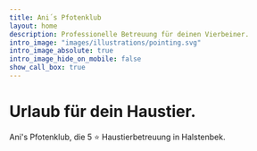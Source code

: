 ```yaml
---
title: Ani´s Pfotenklub
layout: home
description: Professionelle Betreuung für deinen Vierbeiner. 
intro_image: "images/illustrations/pointing.svg"
intro_image_absolute: true
intro_image_hide_on_mobile: false
show_call_box: true
---
```


# Urlaub für dein Haustier.

Ani's Pfotenklub, die 5 :star: Haustierbetreuung in Halstenbek.
